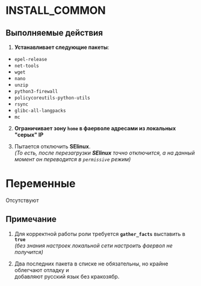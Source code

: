 # INSTALL_COMMON

## Выполняемые действия
1. **Устанавливает следующие пакеты**:
  - `epel-release`
  - `net-tools`
  - `wget`
  - `nano`
  - `unzip`
  - `python3-firewall`
  - `policycoreutils-python-utils`
  - `rsync`
  - `glibc-all-langpacks`
  - `mc`

2. **Ограничивает зону `home` в фаерволе адресами из локальных "серых" IP**

3. Пытается отключить **SElinux**.  
*(То есть, после перезагрузки ***SElinux*** точно отключится, а на данный момент он переводится в `permissive` режим)*

# Переменные
Отсутствуют

## Примечание
1. Для корректной работы роли требуется **`gather_facts`** выставить в **`true`**  
*(без знания настроек локальной сети настроить фаервол не получится)*

2. Два последних пакета в списке не обязательны, но крайне облегчают отладку и  
добавляют русский язык без кракозябр.
